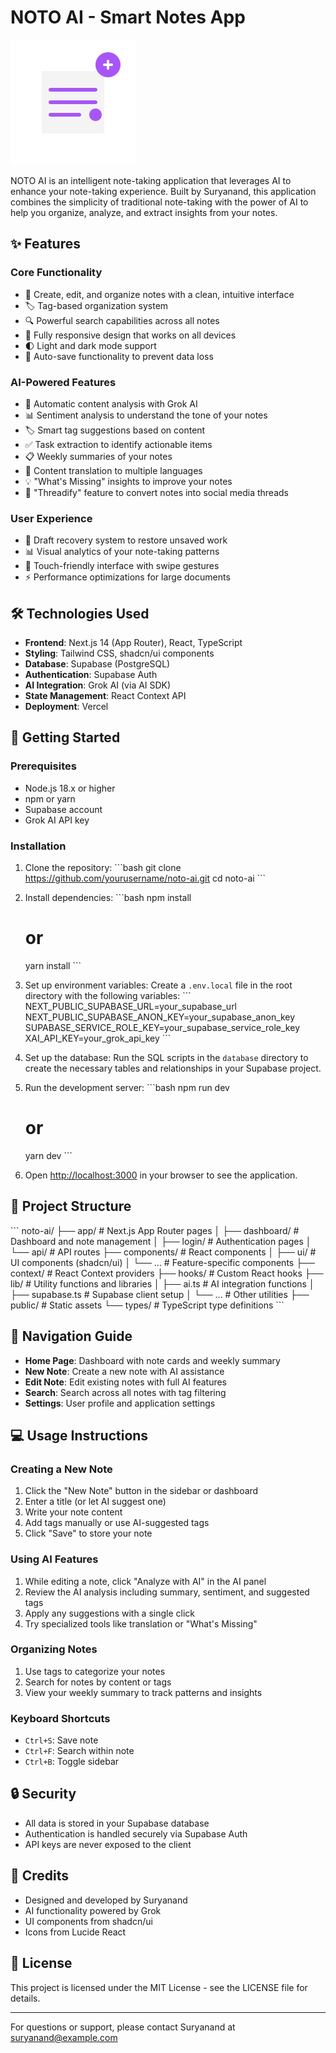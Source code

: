 # NOTO AI - Smart Notes App

![NOTO AI Logo](public/favicon.svg)

NOTO AI is an intelligent note-taking application that leverages AI to enhance your note-taking experience. Built by Suryanand, this application combines the simplicity of traditional note-taking with the power of AI to help you organize, analyze, and extract insights from your notes.

## ✨ Features

### Core Functionality
- 📝 Create, edit, and organize notes with a clean, intuitive interface
- 🏷️ Tag-based organization system
- 🔍 Powerful search capabilities across all notes
- 📱 Fully responsive design that works on all devices
- 🌓 Light and dark mode support
- 💾 Auto-save functionality to prevent data loss

### AI-Powered Features
- 🤖 Automatic content analysis with Grok AI
- 📊 Sentiment analysis to understand the tone of your notes
- 🏷️ Smart tag suggestions based on content
- ✅ Task extraction to identify actionable items
- 📋 Weekly summaries of your notes
- 🔄 Content translation to multiple languages
- 💡 "What's Missing" insights to improve your notes
- 🧵 "Threadify" feature to convert notes into social media threads

### User Experience
- 🔄 Draft recovery system to restore unsaved work
- 📊 Visual analytics of your note-taking patterns
- 📱 Touch-friendly interface with swipe gestures
- ⚡ Performance optimizations for large documents

## 🛠️ Technologies Used

- **Frontend**: Next.js 14 (App Router), React, TypeScript
- **Styling**: Tailwind CSS, shadcn/ui components
- **Database**: Supabase (PostgreSQL)
- **Authentication**: Supabase Auth
- **AI Integration**: Grok AI (via AI SDK)
- **State Management**: React Context API
- **Deployment**: Vercel

## 🚀 Getting Started

### Prerequisites

- Node.js 18.x or higher
- npm or yarn
- Supabase account
- Grok AI API key

### Installation

1. Clone the repository:
   \`\`\`bash
   git clone https://github.com/yourusername/noto-ai.git
   cd noto-ai
   \`\`\`

2. Install dependencies:
   \`\`\`bash
   npm install
   # or
   yarn install
   \`\`\`

3. Set up environment variables:
   Create a `.env.local` file in the root directory with the following variables:
   \`\`\`
   NEXT_PUBLIC_SUPABASE_URL=your_supabase_url
   NEXT_PUBLIC_SUPABASE_ANON_KEY=your_supabase_anon_key
   SUPABASE_SERVICE_ROLE_KEY=your_supabase_service_role_key
   XAI_API_KEY=your_grok_api_key
   \`\`\`

4. Set up the database:
   Run the SQL scripts in the `database` directory to create the necessary tables and relationships in your Supabase project.

5. Run the development server:
   \`\`\`bash
   npm run dev
   # or
   yarn dev
   \`\`\`

6. Open [http://localhost:3000](http://localhost:3000) in your browser to see the application.

## 📁 Project Structure

\`\`\`
noto-ai/
├── app/                  # Next.js App Router pages
│   ├── dashboard/        # Dashboard and note management
│   ├── login/            # Authentication pages
│   └── api/              # API routes
├── components/           # React components
│   ├── ui/               # UI components (shadcn/ui)
│   └── ...               # Feature-specific components
├── context/              # React Context providers
├── hooks/                # Custom React hooks
├── lib/                  # Utility functions and libraries
│   ├── ai.ts             # AI integration functions
│   ├── supabase.ts       # Supabase client setup
│   └── ...               # Other utilities
├── public/               # Static assets
└── types/                # TypeScript type definitions
\`\`\`

## 🧭 Navigation Guide

- **Home Page**: Dashboard with note cards and weekly summary
- **New Note**: Create a new note with AI assistance
- **Edit Note**: Edit existing notes with full AI features
- **Search**: Search across all notes with tag filtering
- **Settings**: User profile and application settings

## 💻 Usage Instructions

### Creating a New Note
1. Click the "New Note" button in the sidebar or dashboard
2. Enter a title (or let AI suggest one)
3. Write your note content
4. Add tags manually or use AI-suggested tags
5. Click "Save" to store your note

### Using AI Features
1. While editing a note, click "Analyze with AI" in the AI panel
2. Review the AI analysis including summary, sentiment, and suggested tags
3. Apply any suggestions with a single click
4. Try specialized tools like translation or "What's Missing"

### Organizing Notes
1. Use tags to categorize your notes
2. Search for notes by content or tags
3. View your weekly summary to track patterns and insights

### Keyboard Shortcuts
- `Ctrl+S`: Save note
- `Ctrl+F`: Search within note
- `Ctrl+B`: Toggle sidebar

## 🔒 Security

- All data is stored in your Supabase database
- Authentication is handled securely via Supabase Auth
- API keys are never exposed to the client

## 🙏 Credits

- Designed and developed by Suryanand
- AI functionality powered by Grok
- UI components from shadcn/ui
- Icons from Lucide React

## 📄 License

This project is licensed under the MIT License - see the LICENSE file for details.

---

For questions or support, please contact Suryanand at suryanand@example.com
